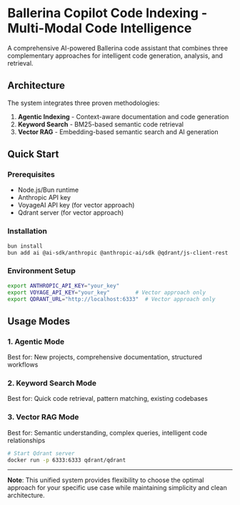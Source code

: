 # Ballerina Copilot Code Indexing - Multi-Modal Code Intelligence

A comprehensive AI-powered Ballerina code assistant that combines three complementary approaches for intelligent code generation, analysis, and retrieval.

## Architecture

The system integrates three proven methodologies:

1. **Agentic Indexing** - Context-aware documentation and code generation
2. **Keyword Search** - BM25-based semantic code retrieval
3. **Vector RAG** - Embedding-based semantic search and AI generation

## Quick Start

### Prerequisites
- Node.js/Bun runtime
- Anthropic API key
- VoyageAI API key (for vector approach)
- Qdrant server (for vector approach)

### Installation
```bash
bun install
bun add ai @ai-sdk/anthropic @anthropic-ai/sdk @qdrant/js-client-rest
```

### Environment Setup
```bash
export ANTHROPIC_API_KEY="your_key"
export VOYAGE_API_KEY="your_key"        # Vector approach only
export QDRANT_URL="http://localhost:6333"  # Vector approach only
```

## Usage Modes

### 1. Agentic Mode
Best for: New projects, comprehensive documentation, structured workflows

### 2. Keyword Search Mode
Best for: Quick code retrieval, pattern matching, existing codebases

### 3. Vector RAG Mode
Best for: Semantic understanding, complex queries, intelligent code relationships

```bash
# Start Qdrant server
docker run -p 6333:6333 qdrant/qdrant
```
---

**Note**: This unified system provides flexibility to choose the optimal approach for your specific use case while maintaining simplicity and clean architecture.